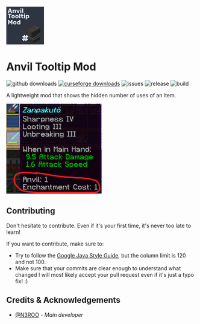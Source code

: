 ![logo](https://github.com/N3ROO/AnvilTooltipMod/raw/MC_1.16.3/.github/resources/anviltooltipmod.png)

# Anvil Tooltip Mod
![github downloads](https://img.shields.io/github/downloads/n3roo/AnvilTooltipMod/total.svg?label=github%20downloads)
[![curseforge downloads](http://cf.way2muchnoise.eu/full_409254_downloads.svg)](https://www.curseforge.com/minecraft/mc-mods/anvil-tooltip)
![issues](https://img.shields.io/github/issues/n3roo/AnvilTooltipMod.svg)
![release](https://img.shields.io/github/release/n3roo/AnvilTooltipMod.svg)
![build](https://img.shields.io/github/workflow/status/N3ROO/AnvilTooltipMod/Build%20MC1.16.3?label=build%201.16.3)

A lightweight mod that shows the hidden number of uses of an item. 

![demo](https://github.com/N3ROO/AnvilTooltipMod/raw/MC_1.16.3/.github/resources/demo-1.0.0.png)

## Contributing
Don't hesitate to contribute. Even if it's your first time, it's never too late to learn!

If you want to contribute, make sure to:
- Try to follow the [Google Java Style Guide](https://google.github.io/styleguide/javaguide.html), but the column limit is 120 and not 100.
- Make sure that your commits are clear enough to understand what changed
I will most likely accept your pull request even if it's just a typo fix! :)

## Credits & Acknowledgements

- [@N3ROO](https://github.com/N3ROO)  - *Main developer*
